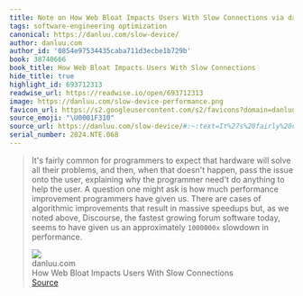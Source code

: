 ```yaml
---
title: Note on How Web Bloat Impacts Users With Slow Connections via danluu.com
tags: software-engineering optimization
canonical: https://danluu.com/slow-device/
author: danluu.com
author_id: '0854e97534435caba711d3ecbe1b729b'
book: 38740666
book_title: How Web Bloat Impacts Users With Slow Connections
hide_title: true
highlight_id: 693712313
readwise_url: https://readwise.io/open/693712313
image: https://danluu.com/slow-device-performance.png
favicon_url: https://s2.googleusercontent.com/s2/favicons?domain=danluu.com
source_emoji: "\U0001F310"
source_url: https://danluu.com/slow-device/#:~:text=It%27s%20fairly%20common,slowdown%20in%20performance.
serial_number: 2024.NTE.068
---
```

> It's fairly common for programmers to expect that hardware will solve all their problems, and then, when that doesn't happen, pass the issue onto the user, explaining why the programmer need't do anything to help the user. A question one might ask is how much performance improvement programmers have given us. There are cases of algorithmic improvements that result in massive speedups but, as we noted above, Discourse, the fastest growing forum software today, seems to have given us an approximately `1000000x` slowdown in performance.
> <div class="quoteback-footer"><div class="quoteback-avatar"><img class="mini-favicon" src="https://s2.googleusercontent.com/s2/favicons?domain=danluu.com"></div><div class="quoteback-metadata"><div class="metadata-inner"><span style="display:none">FROM:</span><div aria-label="danluu.com" class="quoteback-author"> danluu.com</div><div aria-label="How Web Bloat Impacts Users With Slow Connections" class="quoteback-title"> How Web Bloat Impacts Users With Slow Connections</div></div></div><div class="quoteback-backlink"><a target="_blank" aria-label="go to the full text of this quotation" rel="noopener" href="https://danluu.com/slow-device/#:~:text=It%27s%20fairly%20common,slowdown%20in%20performance." class="quoteback-arrow"> Source</a></div></div>